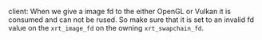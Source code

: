 client: When we give a image fd to the either OpenGL or Vulkan it is consumed
and can not be rused. So make sure that it is set to an invalid fd value on the
`xrt_image_fd` on the owning `xrt_swapchain_fd`.
